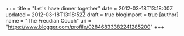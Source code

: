 +++
title = "Let's have dinner together"
date = 2012-03-18T13:18:00Z
updated = 2012-03-18T13:18:52Z
draft = true
blogimport = true 
[author]
	name = "The Freudian Couch"
	uri = "https://www.blogger.com/profile/02846833382241285200"
+++

<div dir="ltr" style="text-align: left;" trbidi="on">
<br /></div>
